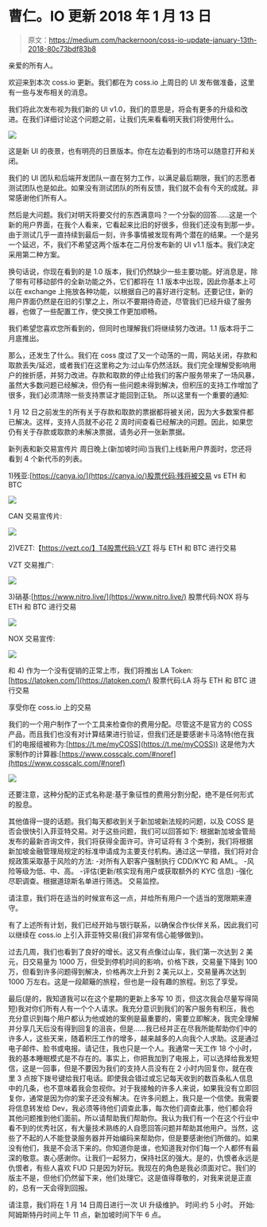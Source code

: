 # 曹仁。IO 更新 2018 年 1 月 13 日

> 原文：<https://medium.com/hackernoon/coss-io-update-january-13th-2018-80c73bdf83b8>

亲爱的所有人。

欢迎来到本次 coss.io 更新。我们都在为 coss.io 上周日的 UI 发布做准备，这里有一些与发布相关的消息。

我们将此次发布视为我们新的 UI v1.0，我们的意思是，将会有更多的升级和改进。在我们详细讨论这个问题之前，让我们先来看看明天我们将使用什么。

![](img/b5605bd9fd2058b75970612562e7acda.png)

这是新 UI 的夜景，也有明亮的日景版本。你在左边看到的市场可以随意打开和关闭。

我们的 UI 团队和后端开发团队一直在努力工作，以满足最后期限，我们的志愿者测试团队也是如此。如果没有测试团队的所有反馈，我们就不会有今天的成就。非常感谢他们所有人。

然后是大问题。我们对明天将要交付的东西满意吗？一个分裂的回答……这是一个新的用户界面，在我个人看来，它看起来比旧的好很多，但我们还没有到那一步。由于测试几乎一直持续到最后一刻，许多事情被发现有两个潜在的结果。一个是另一个延迟，不，我们不希望这两个版本在二月份发布新的 UI v1.1 版本。我们决定采用第二种方案。

换句话说，你现在看到的是 1.0 版本，我们仍然缺少一些主要功能。好消息是，除了带有可移动部件的全新功能之外，它们都将在 1.1 版本中出现，因此你基本上可以在 exchange 上拖放各种功能，以根据自己的喜好进行定制。还要记住，新的用户界面仍然是在旧的引擎之上，所以不要期待奇迹，尽管我们已经升级了服务器，也做了一些配置工作，使交换工作更加顺畅。

我们希望您喜欢您所看到的，但同时也理解我们将继续努力改进。1.1 版本将于二月底推出。

那么，还发生了什么。我们在 coss 度过了又一个动荡的一周，网站关闭，存款和取款丢失/延迟，或者我们在这里称之为:过山车仍然活跃。我们完全理解受影响用户的挫折感，并努力改进。存款和取款的停止给我们的客户服务带来了一场风暴，虽然大多数问题已经解决，但仍有一些问题未得到解决，但积压的支持工作增加了很多，我们必须清除一些支持票证才能回到正轨。
所以这里有一个重要的通知:

1 月 12 日之前发生的所有关于存款和取款的票据都将被关闭，因为大多数案件都已解决。这样，支持人员就不必花 2 周时间查看已经解决的问题。因此，如果您仍有关于存款或取款的未解决票据，请务必开一张新票据。

新列表和新交易宣传片
周日晚上(新加坡时间)当我们上线新用户界面时，您还将看到 4 个新代币的列表。

1)残亚:[https://canya.io/](https://canya.io/)股票代码:残将被交易 vs ETH 和 BTC

![](img/5c5e5f37feef6ded0a9db14439d50be6.png)

CAN 交易宣传片:

![](img/3677431d98010634c72b30c4096ef6e6.png)

2)VEZT:【https://vezt.co/】T4股票代码:VZT 将与 ETH 和 BTC 进行交易

VZT 交易推广:

![](img/6c3e50126b7577f1d2d50cf4f78ef39b.png)

3)硝基:[https://www.nitro.live/](https://www.nitro.live/)
股票代码:NOX 将与 ETH 和 BTC 进行交易

![](img/470396256fedb09f587f92c997a822c8.png)

NOX 交易宣传:

![](img/bc23f8a00e333382904129e9a584a89b.png)

和 4)
作为一个没有促销的正常上市，我们将推出 LA Token:[https://latoken.com/](https://latoken.com/)
股票代码:LA 将与 ETH 和 BTC 进行交易

享受你在 coss.io 上的交易

我们的一个用户制作了一个工具来检查你的费用分配。尽管这不是官方的 COSS 产品，而且我们也没有对计算结果进行验证，但我们还是要感谢卡马洛特(他在我们的电报组被称为:[https://t.me/myCOSS](https://t.me/myCOSS))
这是他为大家制作的计算器:[https://www.cosscalc.com/#noref](https://www.cosscalc.com/#noref)

![](img/a897c3a782477fad57d0c4b55425e340.png)

还要注意，这种分配的正式名称是:基于象征性的费用分割分配，绝不是任何形式的股息。

其他值得一提的话题。我们每天都收到关于新加坡新法规的问题，以及 COSS 是否会很快引入菲亚特交易。对于这些问题，我们可以回答如下:
根据新加坡金管局发布的最新咨询文件，我们将获得全面许可。许可证将有 3 个类别，我们将根据新加坡金融管理局规定的标准申请成为主要支付机构。通过这一举措，我们将对合规政策采取基于风险的方法:
-对所有入职客户强制执行 CDD/KYC 和 AML。
-风险等级为低、中、高。
-评估(更新/核实现有用户或获取额外的 KYC 信息)
-强化尽职调查。根据道琼斯名单进行筛选。
交易监控。

请注意，我们将在适当的时候宣布这一点，并给所有用户一个适当的宽限期来遵守。

有了上述所有计划，我们已经开始与银行联系，以确保合作伙伴关系，因此我们可以继续在 coss.io 上引入菲亚特交易(我们非常有信心能够做到)。

过去几周，我们也看到了良好的增长。这又有点像过山车，我们第一次达到 2 美元，日交易量为 1000 万，但受到停机时间的影响，价格下跌，交易量下降到 100 万，但看到许多问题得到解决，价格再次上升到 2 美元以上，交易量再次达到 1000 万左右。这是一段颠簸的旅程，但也是一段有趣的旅程。别忘了享受。

最后(是的，我知道我可以在这个星期的更新上多写 10 页，但这次我会尽量写得简短)我对你们所有人有一个个人请求。我充分意识到我们的客户服务有积压，我也充分意识到每个用户都认为他或她的案例是最重要的，需要立即解决，我完全理解并分享几天后没有得到回复的沮丧，但是……我已经并正在尽我所能帮助你们中的许多人，这些天来，随着积压工作的增多，越来越多的人向我个人求助。这是通过电子邮件、脸书或电报。请记住，我也只是一个人。我通常一天工作 18 个小时，我的基本睡眠模式是不存在的。事实上，你把我加到了电报上，可以选择给我发短信，这是一回事，但是不要因为我们的支持人员没有在 2 小时内回复你，就在夜里 3 点按下拨号键给我打电话。即使我会错过或忘记每天收到的数百条私人信息中的几条，也不意味着我会忽视你。对于我接触的许多人来说，如果我没有立即回复你，通常是因为你的案子还没有解决。在许多问题上，我只是一个信使。我需要将信息转发给 Dev，我必须等待他们调查此事，每次他们调查此事，他们都会将其他问题推到他们面前。所以请帮助我们帮助你。我认为我们有一个在这个行业中看不到的优秀社区，有大量技术熟练的人自愿回答问题并帮助其他用户。当然，这些了不起的人不能登录服务器并开始编码来帮助你，但是要感谢他们所做的。如果没有他们，我是不会活下来的。你知道你是谁，也知道我对你们每一个人都怀有最深的敬意。衷心感谢你。让我们一起努力，保持社区的强大。是的，仇恨者永远是仇恨者，有些人喜欢 FUD 只是因为好玩。我现在的角色是我必须面对它。我们的版主不是，但他们仍然留下来，他们处理它。这是值得尊敬的，对我来说是正直的，总有一天会得到回报。

请注意，我们将在 1 月 14 日周日进行一次 UI 升级维护。
时间:约 5 小时。
开始:阿姆斯特丹时间上午 11 点，新加坡时间下午 6 点。